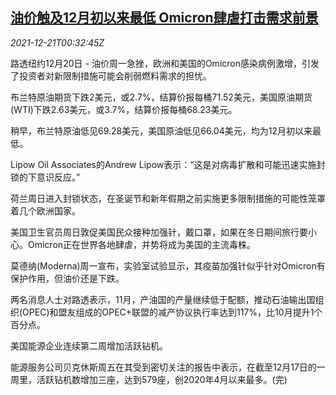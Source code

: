 <!--1640048462000-->
[油价触及12月初以来最低 Omicron肆虐打击需求前景](https://cn.reuters.com/article/oil-close-1220-mon-idCNKBS2J0016)
------

<div><i>2021-12-21T00:32:45Z</i></div><p>路透纽约12月20日 - 油价周一急挫，欧洲和美国的Omicron感染病例激增，引发了投资者对新限制措施可能会削弱燃料需求的担忧。</p><p>布兰特原油期货下跌2美元，或2.7%，结算价报每桶71.52美元，美国原油期货(WTI)下跌2.63美元，或3.7%，结算价报每桶68.23美元。</p><p>稍早，布兰特原油低见69.28美元，美国原油低见66.04美元，均为12月初以来最低。</p><p>Lipow Oil Associates的Andrew Lipow表示：“这是对病毒扩散和可能迅速实施封锁的下意识反应。”</p><p>荷兰周日进入封锁状态，在圣诞节和新年假期之前实施更多限制措施的可能性笼罩着几个欧洲国家。</p><p>美国卫生官员周日敦促美国民众接种加强针，戴口罩，如果在冬日期间旅行要小心。Omicron正在世界各地肆虐，并势将成为美国的主流毒株。</p><p>莫德纳(Moderna)周一宣布，实验室试验显示，其疫苗加强针似乎针对Omicron有保护作用，但油价还是下跌。</p><p>两名消息人士对路透表示，11月，产油国的产量继续低于配额，推动石油输出国组织(OPEC)和盟友组成的OPEC+联盟的减产协议执行率达到117%，比10月提升1个百分点。</p><p>美国能源企业连续第二周增加活跃钻机。</p><p>能源服务公司贝克休斯周五在其受到密切关注的报告中表示，在截至12月17日的一周里，活跃钻机数增加三座，达到579座，创2020年4月以来最多。(完)</p>
